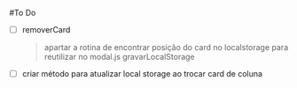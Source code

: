 #To Do

- [ ] removerCard

  > apartar a rotina de encontrar posição do card no localstorage para reutilizar no modal.js gravarLocalStorage

- [ ] criar método para atualizar local storage ao trocar card de coluna
